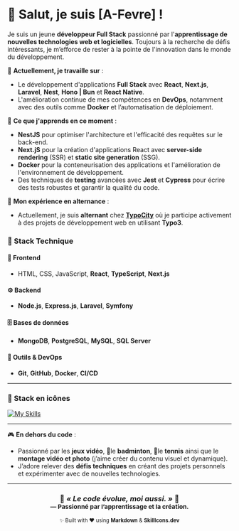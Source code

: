 # 👋 Salut, je suis **[A-Fevre]** !

Je suis un jeune **développeur Full Stack** passionné par l'**apprentissage de nouvelles technologies web et logicielles**. Toujours à la recherche de défis intéressants, je m’efforce de rester à la pointe de l'innovation dans le monde du développement.

🔭 **Actuellement, je travaille sur** :
- Le développement d'applications **Full Stack** avec **React**, **Next.js**, **Laravel**, **Nest**, **Hono | Bun** et **React Native**.
- L'amélioration continue de mes compétences en **DevOps**, notamment avec des outils comme **Docker** et l’automatisation de déploiement.

🌱 **Ce que j'apprends en ce moment** :
- **NestJS** pour optimiser l'architecture et l'efficacité des requêtes sur le back-end.
- **Next.jS** pour la création d'applications React avec **server-side rendering** (SSR) et **static site generation** (SSG).
- **Docker** pour la conteneurisation des applications et l'amélioration de l'environnement de développement.
- Des techniques de **testing** avancées avec **Jest** et **Cypress** pour écrire des tests robustes et garantir la qualité du code.

💼 **Mon expérience en alternance** :
- Actuellement, je suis **alternant** chez **[TypoCity](https://www.typocity.fr/)** où je participe activement à des projets de développement web en utilisant **Typo3**.

### 🚀 Stack Technique

#### 🧠 Frontend
- HTML, CSS, JavaScript, **React**, **TypeScript**, **Next.js**

#### ⚙️ Backend
- **Node.js**, **Express.js**, **Laravel**, **Symfony**

#### 🗄️ Bases de données
- **MongoDB**, **PostgreSQL**, **MySQL**, **SQL Server**

#### 🧰 Outils & DevOps
- **Git**, **GitHub**, **Docker**, **CI/CD**

---

### 🧰 Stack en icônes

[![My Skills](https://skillicons.dev/icons?i=html,css,js,ts,react,nextjs,nodejs,express,laravel,symfony,mongodb,postgresql,mysql,docker,git,github,vscode,vercel,postman&perline=9)](https://skillicons.dev)

---

🎮 **En dehors du code** :
- Passionné par les **jeux vidéo**, 🏸le **badminton**, 🎾le **tennis** ainsi que le **montage vidéo et photo** (j’aime créer du contenu visuel et dynamique).
- J’adore relever des **défis techniques** en créant des projets personnels et expérimenter avec de nouvelles technologies.

---

<h3 align="center">
  🌙 <em>« Le code évolue, moi aussi. »</em> 🌙<br/>
  <sub>— Passionné par l’apprentissage et la création.</sub>
</h3>

<p align="center">
  <sub>✨ Built with ❤️ using <b>Markdown</b> & <b>SkillIcons.dev</b></sub>
</p>

